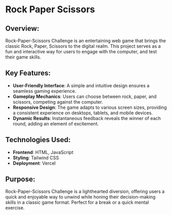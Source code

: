 # Rock Paper Scissors

## Overview:

Rock-Paper-Scissors Challenge is an entertaining web game that brings the classic Rock, Paper, Scissors to the digital realm. This project serves as a fun and interactive way for users to engage with the computer, and test their game skills.

## Key Features:

- **User-Friendly Interface**: A simple and intuitive design ensures a seamless gaming experience.
- **Gameplay Mechanics**: Users can choose between rock, paper, and scissors, competing against the computer.
- **Responsive Design**: The game adapts to various screen sizes, providing a consistent experience on desktops, tablets, and mobile devices.
- **Dynamic Results**: Instantaneous feedback reveals the winner of each round, adding an element of excitement.

## Technologies Used:

- **Frontend**: HTML, JavaScript
- **Styling**: Tailwind CSS
- **Deployment**: Vercel

## Purpose:

Rock-Paper-Scissors Challenge is a lighthearted diversion, offering users a quick and enjoyable way to unwind while honing their decision-making skills in a classic game format. Perfect for a break or a quick mental exercise.
